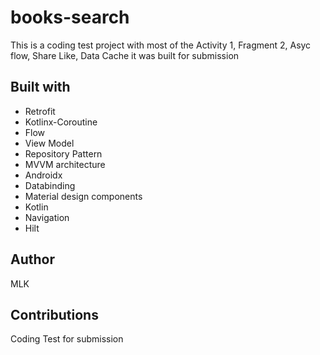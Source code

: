 # books-search
This is a coding test project with most of the Activity 1, Fragment 2, Asyc flow, Share Like, Data Cache it was built for submission

## Built with
* Retrofit
* Kotlinx-Coroutine
* Flow
* View Model
* Repository Pattern
* MVVM architecture
* Androidx
* Databinding
* Material design components
* Kotlin
* Navigation
* Hilt

## Author
MLK

## Contributions
Coding Test for submission
